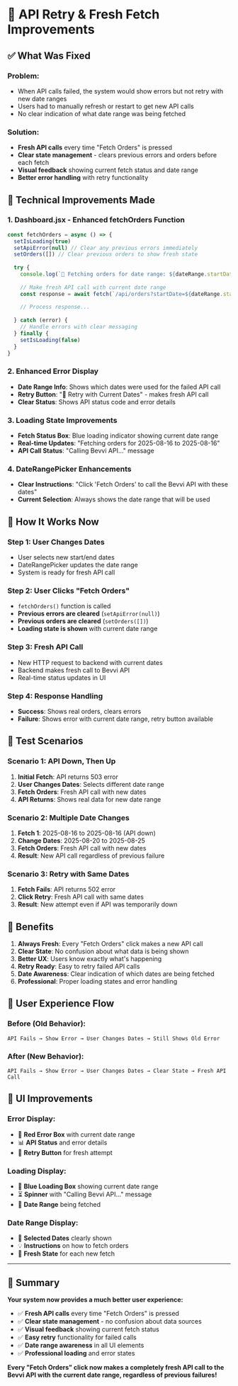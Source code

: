 # 🔄 **API Retry & Fresh Fetch Improvements**

## ✅ **What Was Fixed**

### **Problem:**
- When API calls failed, the system would show errors but not retry with new date ranges
- Users had to manually refresh or restart to get new API calls
- No clear indication of what date range was being fetched

### **Solution:**
- **Fresh API calls** every time "Fetch Orders" is pressed
- **Clear state management** - clears previous errors and orders before each fetch
- **Visual feedback** showing current fetch status and date range
- **Better error handling** with retry functionality

## 🔧 **Technical Improvements Made**

### **1. Dashboard.jsx - Enhanced fetchOrders Function**
```javascript
const fetchOrders = async () => {
  setIsLoading(true)
  setApiError(null) // Clear any previous errors immediately
  setOrders([]) // Clear previous orders to show fresh state
  
  try {
    console.log(`🔄 Fetching orders for date range: ${dateRange.startDate} to ${dateRange.endDate}`)
    
    // Make fresh API call with current date range
    const response = await fetch(`/api/orders?startDate=${dateRange.startDate}&endDate=${dateRange.endDate}`)
    
    // Process response...
    
  } catch (error) {
    // Handle errors with clear messaging
  } finally {
    setIsLoading(false)
  }
}
```

### **2. Enhanced Error Display**
- **Date Range Info**: Shows which dates were used for the failed API call
- **Retry Button**: "🔄 Retry with Current Dates" - makes fresh API call
- **Clear Status**: Shows API status code and error details

### **3. Loading State Improvements**
- **Fetch Status Box**: Blue loading indicator showing current date range
- **Real-time Updates**: "Fetching orders for 2025-08-16 to 2025-08-16"
- **API Call Status**: "Calling Bevvi API..." message

### **4. DateRangePicker Enhancements**
- **Clear Instructions**: "Click 'Fetch Orders' to call the Bevvi API with these dates"
- **Current Selection**: Always shows the date range that will be used

## 🎯 **How It Works Now**

### **Step 1: User Changes Dates**
- User selects new start/end dates
- DateRangePicker updates the date range
- System is ready for fresh API call

### **Step 2: User Clicks "Fetch Orders"**
- `fetchOrders()` function is called
- **Previous errors are cleared** (`setApiError(null)`)
- **Previous orders are cleared** (`setOrders([])`)
- **Loading state is shown** with current date range

### **Step 3: Fresh API Call**
- New HTTP request to backend with current dates
- Backend makes fresh call to Bevvi API
- Real-time status updates in UI

### **Step 4: Response Handling**
- **Success**: Shows real orders, clears errors
- **Failure**: Shows error with current date range, retry button available

## 🧪 **Test Scenarios**

### **Scenario 1: API Down, Then Up**
1. **Initial Fetch**: API returns 503 error
2. **User Changes Dates**: Selects different date range
3. **Fetch Orders**: Fresh API call with new dates
4. **API Returns**: Shows real data for new date range

### **Scenario 2: Multiple Date Changes**
1. **Fetch 1**: 2025-08-16 to 2025-08-16 (API down)
2. **Change Dates**: 2025-08-20 to 2025-08-25
3. **Fetch Orders**: Fresh API call with new dates
4. **Result**: New API call regardless of previous failure

### **Scenario 3: Retry with Same Dates**
1. **Fetch Fails**: API returns 502 error
2. **Click Retry**: Fresh API call with same dates
3. **Result**: New attempt even if API was temporarily down

## 🎉 **Benefits**

1. **Always Fresh**: Every "Fetch Orders" click makes a new API call
2. **Clear State**: No confusion about what data is being shown
3. **Better UX**: Users know exactly what's happening
4. **Retry Ready**: Easy to retry failed API calls
5. **Date Awareness**: Clear indication of which dates are being fetched
6. **Professional**: Proper loading states and error handling

## 🚀 **User Experience Flow**

### **Before (Old Behavior):**
```
API Fails → Show Error → User Changes Dates → Still Shows Old Error
```

### **After (New Behavior):**
```
API Fails → Show Error → User Changes Dates → Clear State → Fresh API Call
```

## 📱 **UI Improvements**

### **Error Display:**
- 🔴 **Red Error Box** with current date range
- 📊 **API Status** and error details
- 🔄 **Retry Button** for fresh attempt

### **Loading Display:**
- 🔵 **Blue Loading Box** showing current date range
- ⏳ **Spinner** with "Calling Bevvi API..." message
- 📅 **Date Range** being fetched

### **Date Range Display:**
- 📅 **Selected Dates** clearly shown
- 💡 **Instructions** on how to fetch orders
- 🔄 **Fresh State** for each new fetch

---

## 🎯 **Summary**

**Your system now provides a much better user experience:**

- ✅ **Fresh API calls** every time "Fetch Orders" is pressed
- ✅ **Clear state management** - no confusion about data sources
- ✅ **Visual feedback** showing current fetch status
- ✅ **Easy retry** functionality for failed calls
- ✅ **Date range awareness** in all UI elements
- ✅ **Professional loading** and error states

**Every "Fetch Orders" click now makes a completely fresh API call to the Bevvi API with the current date range, regardless of previous failures!**

